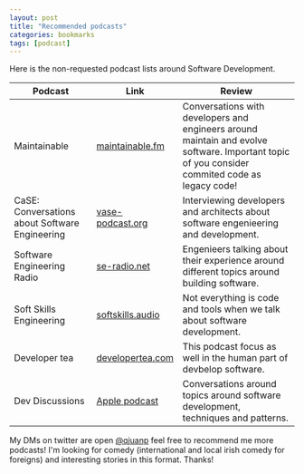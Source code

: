 ```yaml
---
layout: post
title: "Recommended podcasts"
categories: bookmarks
tags: [podcast]
---
```


Here is the non-requested podcast lists around Software Development.

| Podcast | Link | Review |
|---|---|---|
| Maintainable | [maintainable.fm](https://www.maintainable.fm) | Conversations with developers and engineers around maintain and evolve software. Important topic of you consider commited code as legacy code! |
| CaSE: Conversations about Software Engineering | [vase-podcast.org](https://www.case-podcast.org) | Interviewing developers and architects about software engenieering and development. |
| Software Engineering Radio | [se-radio.net](https://www.se-radio.net) | Engenieers talking about their experience around different topics around building software. |
| Soft Skills Engineering | [softskills.audio](https://softskillñs.audio) | Not everything is code and tools when we talk about software development. |
| Developer tea | [developertea.com](https://developertea.com) | This podcast focus as well in the human part of devbelop software. |
| Dev Discussions | [Apple podcast](https://podcasts.apple.com/ie/podcast/dev-discussions/id954824483) | Conversations around topics around software development, techniques and patterns. |

My DMs on twitter are open [@qjuanp](https://twitter.com/qjuanp) feel free to recommend me more podcasts! I'm looking for comedy (international and local irish comedy for foreigns) and interesting stories in this format. Thanks!
